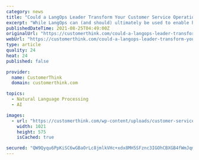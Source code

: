 ```yaml
---
category: news
title: "Could a LangOps Leader Transform Your Customer Service Operations?"
excerpt: "While LangOps can (and should) ultimately be used to enable high-quality multilingual communications across all departments and channels, we often see customer service as the entrypoint. Let’s dive deeper into why language is so valuable for customer service and how your organization can appoint a LangOps leader to focus on scaling technology and teams as needed."
publishedDateTime: 2021-08-25T04:49:00Z
originalUrl: "https://customerthink.com/could-a-langops-leader-transform-your-customer-service-operations/"
webUrl: "https://customerthink.com/could-a-langops-leader-transform-your-customer-service-operations/"
type: article
quality: 24
heat: 24
published: false

provider:
  name: CustomerThink
  domain: customerthink.com

topics:
  - Natural Language Processing
  - AI

images:
  - url: "https://customerthink.com/wp-content/uploads/customer-service-1186635_1920-pixabay-customer-experience-service.jpg"
    width: 1021
    height: 575
    isCached: true

secured: "QW9Qyqu6PpKiSC6wGBaOrLc8jmlkVHc+xdx8MH5SFznc3IGOhCBXGB4fWmJqmnsBJxqHgVAKph/NbF9ueC2Q2ZPNAOCkPOtLr9oihWIdIYGLXnq0eKlXhIcXCkzJXgJRRICbChYJhUUQi4seRnKVIsEAP5s3J4/BY3zHdgRHlevaP7NF33OIthxjxq0P/W+k7o3EuzHlHotfRsjUuorrT+cKZyGCYR0vhxmPVQgr89pym03yFR8hLABvsqJz+31lKgV0bhyOEcE0nBX97i1Coas3DJpfJo6LWTHdbt8+chJWCbfmtmFYw2e9EiL/O+Fgbnt2TpEZr4wO5dRG40m2YGVWsu7fY862CMSSIfN/4lQ=;UqYmin8xBgC2i2qLhG12KA=="
---
```


